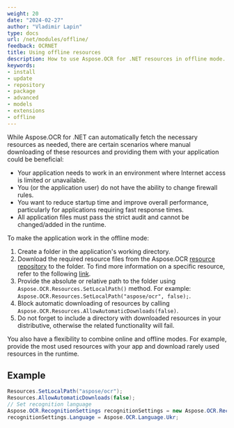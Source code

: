 ```yaml
---
weight: 20
date: "2024-02-27"
author: "Vladimir Lapin"
type: docs
url: /net/modules/offline/
feedback: OCRNET
title: Using offline resources
description: How to use Aspose.OCR for .NET resources in offline mode.
keywords:
- install
- update
- repository
- package
- advanced
- models
- extensions
- offline
---
```


While Aspose.OCR for .NET can automatically fetch the necessary resources as needed, there are certain scenarios where manual downloading of these resources and providing them with your application could be beneficial:

- Your application needs to work in an environment where Internet access is limited or unavailable.
- You (or the application user) do not have the ability to change firewall rules.
- You want to reduce startup time and improve overall performance, particularly for applications requiring fast response times.
- All application files must pass the strict audit and cannot be changed/added in the runtime.

To make the application work in the offline mode:

1. Create a folder in the application's working directory.
2. Download the required resource files from the Aspose.OCR [resource repository](https://github.com/aspose-ocr/resources) to the folder. To find more information on a specific resource, refer to the following [link](https://github.com/aspose-ocr/resources/blob/main/README.md#resources).
3. Provide the absolute or relative path to the folder using `Aspose.OCR.Resources.SetLocalPath()` method. For example: `Aspose.OCR.Resources.SetLocalPath("aspose/ocr", false);`.
4. Block automatic downloading of resources by calling `Aspose.OCR.Resources.AllowAutomaticDownloads(false)`.
5. Do not forget to include a directory with downloaded resources in your distributive, otherwise the related functionality will fail.

You also have a flexibility to combine online and offline modes. For example, provide the most used resources with your app and download rarely used resources in the runtime.

## Example

```csharp
Resources.SetLocalPath("aspose/ocr");
Resources.AllowAutomaticDownloads(false);
// Set recognition language
Aspose.OCR.RecognitionSettings recognitionSettings = new Aspose.OCR.RecognitionSettings();
recognitionSettings.Language = Aspose.OCR.Language.Ukr;
```
